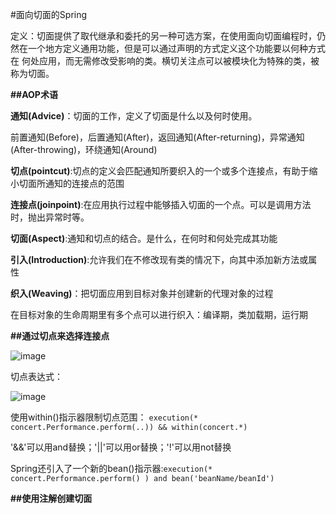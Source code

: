 #面向切面的Spring

定义：切面提供了取代继承和委托的另一种可选方案，在使用面向切面编程时，仍然在一个地方定义通用功能，但是可以通过声明的方式定义这个功能要以何种方式在
何处应用，而无需修改受影响的类。横切关注点可以被模块化为特殊的类，被称为切面。

**##AOP术语**

**通知(Advice)**：切面的工作，定义了切面是什么以及何时使用。

前置通知(Before)，后置通知(After)，返回通知(After-returning)，异常通知(After-throwing)，环绕通知(Around)

**切点(pointcut)**:切点的定义会匹配通知所要织入的一个或多个连接点，有助于缩小切面所通知的连接点的范围

**连接点(joinpoint)**:在应用执行过程中能够插入切面的一个点。可以是调用方法时，抛出异常时等。

**切面(Aspect)**:通知和切点的结合。是什么，在何时和何处完成其功能

**引入(Introduction)**:允许我们在不修改现有类的情况下，向其中添加新方法或属性

**织入(Weaving)**：把切面应用到目标对象并创建新的代理对象的过程

在目标对象的生命周期里有多个点可以进行织入：编译期，类加载期，运行期

**##通过切点来选择连接点**

![image]()

切点表达式：

![image]()

使用within()指示器限制切点范围：
`execution(* concert.Performance.perform(..)) && within(concert.*)`

'&&'可以用and替换；'||'可以用or替换；'!'可以用not替换

Spring还引入了一个新的bean()指示器:`execution(* concert.Performance.perform() ) and bean('beanName/beanId')`

**##使用注解创建切面**
